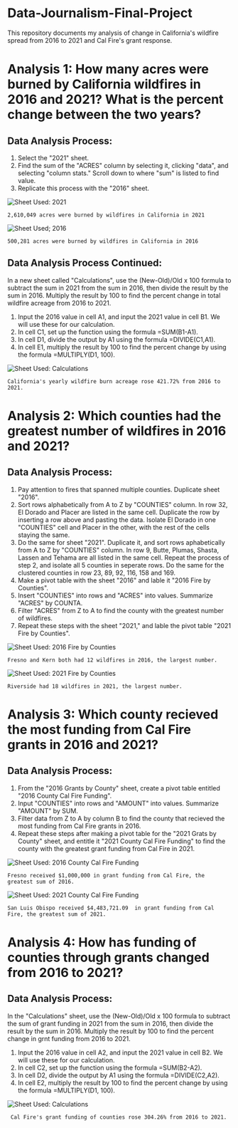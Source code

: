 # Data-Journalism-Final-Project
This repository documents my analysis of change in California's wildfire spread from 2016 to 2021 and Cal Fire's grant response.


# Analysis 1: How many acres were burned by California wildfires in 2016 and 2021? What is the percent change between the two years?
## Data Analysis Process: 
  1) Select the "2021" sheet.
  2) Find the sum of the "ACRES" column by selecting it, clicking "data", and selecting "column stats." Scroll down to where "sum" is listed to find value.
  3) Replicate this process with the "2016" sheet.

  ![Sheet Used: 2021](https://user-images.githubusercontent.com/109619716/183370110-8155d6a1-f98f-4f9f-b070-87b2ef294efa.png)
     
    2,610,049 acres were burned by wildfires in California in 2021
     
  ![Sheet Used; 2016](https://user-images.githubusercontent.com/109619716/183372881-33c9ba6f-3a03-466b-8e70-745327405d40.png)
     
    500,281 acres were burned by wildfires in California in 2016
     
## Data Analysis Process Continued:
In a new sheet called "Calculations", use the (New-Old)/Old x 100 formula to subtract the sum in 2021 from the sum in 2016, then divide the result by the sum in 2016. Multiply the result by 100 to find the percent change in total wildfire acreage from 2016 to 2021.
  1) Input the 2016 value in cell A1, and input the 2021 value in cell B1. We will use these for our calculation.
  2) In cell C1, set up the function using the formula =SUM(B1-A1).
  3) In cell D1, divide the output by A1 using the formula =DIVIDE(C1,A1).
  4) In cell E1, multiply the result by 100 to find the percent change by using the formula =MULTIPLY(D1, 100).
  
  ![Sheet Used: Calculations](https://user-images.githubusercontent.com/109619716/183372744-5de74448-7154-4f9f-af3f-d6432ed42697.png)
  
    California's yearly wildfire burn acreage rose 421.72% from 2016 to 2021.


# Analysis 2: Which counties had the greatest number of wildfires in 2016 and 2021?
## Data Analysis Process: 
  1) Pay attention to fires that spanned multiple counties. Duplicate sheet "2016".
  2) Sort rows alphabetically from A to Z by "COUNTIES" column. In row 32, El Dorado and Placer are listed in the same cell. Duplicate the row by inserting   a row above and pasting the data. Isolate El Dorado in one "COUNTIES" cell and Placer in the other, with the rest of the cells staying the same.
  3) Do the same for sheet "2021". Duplicate it, and sort rows aphabetically from A to Z by "COUNTIES" column. In row 9, Butte, Plumas, Shasta, Lassen and      Tehama are all listed in the same cell. Repeat the process of step 2, and isolate all 5 counties in seperate rows. Do the same for the clustered            counties in row 23, 89, 92, 116, 158 and 169.
  4) Make a pivot table with the sheet "2016" and lable it "2016 Fire by Counties".
  5) Insert "COUNTIES" into rows and "ACRES" into values. Summarize "ACRES" by COUNTA.
  6) Filter "ACRES" from Z to A to find the county with the greatest number of wildfires. 
  7) Repeat these steps with the sheet "2021," and lable the pivot table "2021 Fire by Counties".
  
  ![Sheet Used: 2016 Fire by Counties](https://user-images.githubusercontent.com/109619716/183381227-030e470f-834e-43db-9469-43a1ae559002.png) 
    
    Fresno and Kern both had 12 wildfires in 2016, the largest number.
    
  ![Sheet Used: 2021 Fire by Counties](https://user-images.githubusercontent.com/109619716/183386139-539a79e0-886f-4222-8a87-b7415c3d01c4.png)
     
    Riverside had 18 wildfires in 2021, the largest number.
    
    
# Analysis 3: Which county recieved the most funding from Cal Fire grants in 2016 and 2021?
## Data Analysis Process:
  1) From the "2016 Grants by County" sheet, create a pivot table entitled "2016 County Cal Fire Funding".
  2) Input "COUNTIES" into rows and "AMOUNT" into values. Summarize "AMOUNT" by SUM.
  3) Filter data from Z to A by column B to find the county that recieved the most funding from Cal Fire grants in 2016. 
  4) Repeat these steps after making a pivot table for the "2021 Grats by County" sheet, and entitle it "2021 County Cal Fire Funding" to find the county        with the greatest grant funding from Cal Fire in 2021.

  ![Sheet Used: 2016 County Cal Fire Funding](https://user-images.githubusercontent.com/109619716/183435498-5a0cf251-6083-4db0-b366-9d2cdd7cbece.png)
  
    Fresno received $1,000,000 in grant funding from Cal Fire, the greatest sum of 2016.
    
   ![Sheet Used: 2021 County Cal Fire Funding](https://user-images.githubusercontent.com/109619716/183437483-50de81bd-2d9c-47d3-a9b3-d6ca65942035.png)

    San Luis Obispo received $4,483,721.09  in grant funding from Cal Fire, the greatest sum of 2021.

# Analysis 4: How has funding of counties through grants changed from 2016 to 2021?
## Data Analysis Process:
   In the "Calculations" sheet, use the (New-Old)/Old x 100 formula to subtract the sum of grant funding in 2021 from the sum in 2016, then divide the result by the sum in 2016. Multiply the result by 100 to find the percent change in grnt funding from 2016 to 2021.
  1) Input the 2016 value in cell A2, and input the 2021 value in cell B2. We will use these for our calculation.
  2) In cell C2, set up the function using the formula =SUM(B2-A2).
  3) In cell D2, divide the output by A1 using the formula =DIVIDE(C2,A2).
  4) In cell E2, multiply the result by 100 to find the percent change by using the formula =MULTIPLY(D1, 100).
    
   ![Sheet Used: Calculations](https://user-images.githubusercontent.com/109619716/183440934-03356007-8dc0-4083-bed0-2d1018504f6c.png)
      
     Cal Fire's grant funding of counties rose 304.26% from 2016 to 2021.
